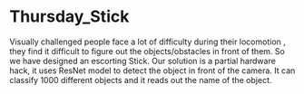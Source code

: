 # Thursday_Stick

Visually challenged people face a lot of difficulty during their  locomotion , they find it difficult to figure out the objects/obstacles in front of them. So we have designed an escorting Stick.
Our solution is a partial hardware hack, it uses ResNet model to detect the object in front of the camera.
It can classify 1000 different objects and it reads out the name of the object. 
